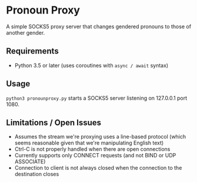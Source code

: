 # Pronoun Proxy
A simple SOCKS5 proxy server that changes gendered pronouns to those of another gender.

## Requirements
* Python 3.5 or later (uses coroutines with `async / await` syntax)

## Usage
`python3 pronounproxy.py` starts a SOCKS5 server listening on 127.0.0.1 port 1080.

## Limitations / Open Issues
* Assumes the stream we're proxying uses a line-based protocol (which seems reasonable given that we're manipulating English text)
* Ctrl-C is not properly handled when there are open connections
* Currently supports only CONNECT requests (and not BIND or UDP ASSOCIATE)
* Connection to client is not always closed when the connection to the destination closes
